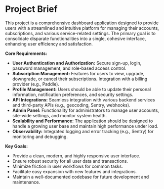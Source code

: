# Project Brief

This project is a comprehensive dashboard application designed to provide users with a streamlined and intuitive platform for managing their accounts, subscriptions, and various service-related settings. The primary goal is to consolidate disparate functionalities into a single, cohesive interface, enhancing user efficiency and satisfaction.

**Core Requirements:**

- **User Authentication and Authorization:** Secure sign-up, login, password management, and role-based access control.
- **Subscription Management:** Features for users to view, upgrade, downgrade, or cancel their subscriptions. Integration with a billing provider (e.g., Paddle).
- **Profile Management:** Users should be able to update their personal information, notification preferences, and security settings.
- **API Integrations:** Seamless integration with various backend services and third-party APIs (e.g., geocoding, Sentry, webhooks).
- **Admin Panel:** Functionality for administrators to manage user accounts, site-wide settings, and monitor system health.
- **Scalability and Performance:** The application should be designed to handle a growing user base and maintain high performance under load.
- **Observability:** Integrated logging and error tracking (e.g., Sentry) for monitoring and debugging.

**Key Goals:**

- Provide a clean, modern, and highly responsive user interface.
- Ensure robust security for all user data and transactions.
- Minimize friction in user workflows for common tasks.
- Facilitate easy expansion with new features and integrations.
- Maintain a well-documented codebase for future development and maintenance.
